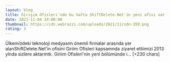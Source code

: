 ```yaml
--- 
layout: blog
title: Girişim Ofisleri'nde bu hafta ShiftDelete.Net'in yeni ofisi var
date: 2021-11-04 14:00:00
thumbnail: https://cdn.webrazzi.com/uploads/2021/11/sdn-359.png
rating: 3
---
```

Ülkemizdeki teknoloji medyasnn önemli firmalar arasnda yer alanShiftDelete.Net'in ofisini Giriim Ofisleri kapsamnda ziyaret ettiimizi 2013 ylnda sizlere aktarmtk. Giriim Ofisleri'nin yeni bölümünde i… [+230 chars]